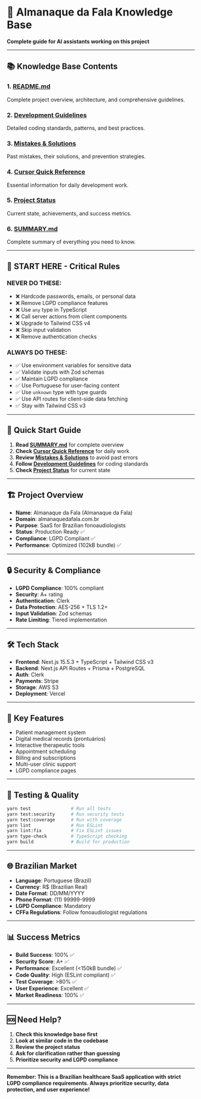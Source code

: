 # 🧠 Almanaque da Fala Knowledge Base

**Complete guide for AI assistants working on this project**

---

## 📚 **Knowledge Base Contents**

### **1. [README.md](./README.md)**
Complete project overview, architecture, and comprehensive guidelines.

### **2. [Development Guidelines](./development-guidelines.md)**
Detailed coding standards, patterns, and best practices.

### **3. [Mistakes & Solutions](./mistakes-and-solutions.md)**
Past mistakes, their solutions, and prevention strategies.

### **4. [Cursor Quick Reference](./cursor-quick-reference.md)**
Essential information for daily development work.

### **5. [Project Status](./project-status.md)**
Current state, achievements, and success metrics.

### **6. [SUMMARY.md](./SUMMARY.md)**
Complete summary of everything you need to know.

---

## 🚨 **START HERE - Critical Rules**

### **NEVER DO THESE**:
- ❌ Hardcode passwords, emails, or personal data
- ❌ Remove LGPD compliance features
- ❌ Use `any` type in TypeScript
- ❌ Call server actions from client components
- ❌ Upgrade to Tailwind CSS v4
- ❌ Skip input validation
- ❌ Remove authentication checks

### **ALWAYS DO THESE**:
- ✅ Use environment variables for sensitive data
- ✅ Validate inputs with Zod schemas
- ✅ Maintain LGPD compliance
- ✅ Use Portuguese for user-facing content
- ✅ Use `unknown` type with type guards
- ✅ Use API routes for client-side data fetching
- ✅ Stay with Tailwind CSS v3

---

## 🎯 **Quick Start Guide**

1. **Read [SUMMARY.md](./SUMMARY.md)** for complete overview
2. **Check [Cursor Quick Reference](./cursor-quick-reference.md)** for daily work
3. **Review [Mistakes & Solutions](./mistakes-and-solutions.md)** to avoid past errors
4. **Follow [Development Guidelines](./development-guidelines.md)** for coding standards
5. **Check [Project Status](./project-status.md)** for current state

---

## 🏗️ **Project Overview**

- **Name**: Almanaque da Fala (Almanaque da Fala)
- **Domain**: almanaquedafala.com.br
- **Purpose**: SaaS for Brazilian fonoaudiologists
- **Status**: Production Ready ✅
- **Compliance**: LGPD Compliant ✅
- **Performance**: Optimized (102kB bundle) ✅

---

## 🔒 **Security & Compliance**

- **LGPD Compliance**: 100% compliant
- **Security**: A+ rating
- **Authentication**: Clerk
- **Data Protection**: AES-256 + TLS 1.2+
- **Input Validation**: Zod schemas
- **Rate Limiting**: Tiered implementation

---

## 🛠️ **Tech Stack**

- **Frontend**: Next.js 15.5.3 + TypeScript + Tailwind CSS v3
- **Backend**: Next.js API Routes + Prisma + PostgreSQL
- **Auth**: Clerk
- **Payments**: Stripe
- **Storage**: AWS S3
- **Deployment**: Vercel

---

## 📱 **Key Features**

- Patient management system
- Digital medical records (prontuários)
- Interactive therapeutic tools
- Appointment scheduling
- Billing and subscriptions
- Multi-user clinic support
- LGPD compliance pages

---

## 🧪 **Testing & Quality**

```bash
yarn test               # Run all tests
yarn test:security      # Run security tests
yarn test:coverage      # Run with coverage
yarn lint               # Run ESLint
yarn lint:fix           # Fix ESLint issues
yarn type-check         # TypeScript checking
yarn build              # Build for production
```

---

## 🌐 **Brazilian Market**

- **Language**: Portuguese (Brazil)
- **Currency**: R$ (Brazilian Real)
- **Date Format**: DD/MM/YYYY
- **Phone Format**: (11) 99999-9999
- **LGPD Compliance**: Mandatory
- **CFFa Regulations**: Follow fonoaudiologist regulations

---

## 📊 **Success Metrics**

- **Build Success**: 100% ✅
- **Security Score**: A+ ✅
- **Performance**: Excellent (<150kB bundle) ✅
- **Code Quality**: High (ESLint compliant) ✅
- **Test Coverage**: >80% ✅
- **User Experience**: Excellent ✅
- **Market Readiness**: 100% ✅

---

## 🆘 **Need Help?**

1. **Check this knowledge base first**
2. **Look at similar code in the codebase**
3. **Review the project status**
4. **Ask for clarification rather than guessing**
5. **Prioritize security and LGPD compliance**

---

**Remember: This is a Brazilian healthcare SaaS application with strict LGPD compliance requirements. Always prioritize security, data protection, and user experience!**
